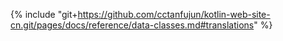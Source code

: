 {% include "git+https://github.com/cctanfujun/kotlin-web-site-cn.git/pages/docs/reference/data-classes.md#translations" %}

